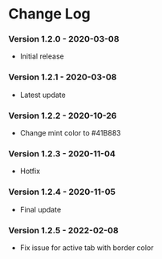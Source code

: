# Change Log

### Version 1.2.0 - 2020-03-08

- Initial release

### Version 1.2.1 - 2020-03-08

- Latest update

### Version 1.2.2 - 2020-10-26

- Change mint color to #41B883

### Version 1.2.3 - 2020-11-04

- Hotfix

### Version 1.2.4 - 2020-11-05

- Final update

### Version 1.2.5 - 2022-02-08

- Fix issue for active tab with border color
